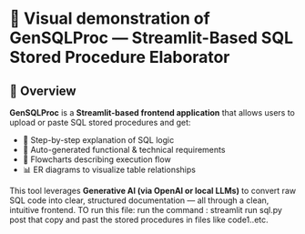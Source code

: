 # 🧠 Visual demonstration of GenSQLProc — Streamlit-Based SQL Stored Procedure Elaborator

## 📌 Overview

**GenSQLProc** is a **Streamlit-based frontend application** that allows users to upload or paste SQL stored procedures and get:

- 📄 Step-by-step explanation of SQL logic
- 🧾 Auto-generated functional & technical requirements
- 🔁 Flowcharts describing execution flow
- 📊 ER diagrams to visualize table relationships

This tool leverages **Generative AI (via OpenAI or local LLMs)** to convert raw SQL code into clear, structured documentation — all through a clean, intuitive frontend.
TO run this file:
run the command : streamlit run sql.py 
post that copy and past the stored procedures in files like code1..etc.
